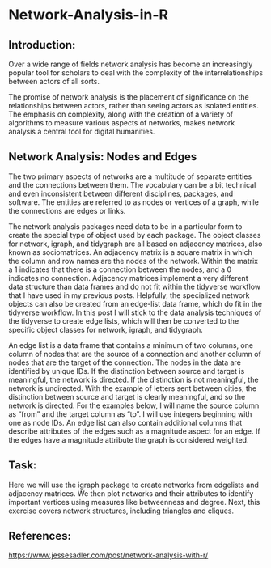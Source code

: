 # Network-Analysis-in-R

## Introduction:
Over a wide range of fields network analysis has become an increasingly popular tool for scholars to deal with the complexity of the interrelationships between actors of all sorts.

The promise of network analysis is the placement of significance on the relationships between actors, rather than seeing actors as isolated entities. The emphasis on complexity, along with the creation of a variety of algorithms to measure various aspects of networks, makes network analysis a central tool for digital humanities.

## Network Analysis: Nodes and Edges
The two primary aspects of networks are a multitude of separate entities and the connections between them. The vocabulary can be a bit technical and even inconsistent between different disciplines, packages, and software. The entities are referred to as nodes or vertices of a graph, while the connections are edges or links.

The network analysis packages need data to be in a particular form to create the special type of object used by each package. The object classes for network, igraph, and tidygraph are all based on adjacency matrices, also known as sociomatrices. An adjacency matrix is a square matrix in which the column and row names are the nodes of the network. Within the matrix a 1 indicates that there is a connection between the nodes, and a 0 indicates no connection. Adjacency matrices implement a very different data structure than data frames and do not fit within the tidyverse workflow that I have used in my previous posts. Helpfully, the specialized network objects can also be created from an edge-list data frame, which do fit in the tidyverse workflow. In this post I will stick to the data analysis techniques of the tidyverse to create edge lists, which will then be converted to the specific object classes for network, igraph, and tidygraph.

An edge list is a data frame that contains a minimum of two columns, one column of nodes that are the source of a connection and another column of nodes that are the target of the connection. The nodes in the data are identified by unique IDs. If the distinction between source and target is meaningful, the network is directed. If the distinction is not meaningful, the network is undirected. With the example of letters sent between cities, the distinction between source and target is clearly meaningful, and so the network is directed. For the examples below, I will name the source column as “from” and the target column as “to”. I will use integers beginning with one as node IDs. An edge list can also contain additional columns that describe attributes of the edges such as a magnitude aspect for an edge. If the edges have a magnitude attribute the graph is considered weighted.

## Task:
Here we will use the igraph package to create networks from edgelists and adjacency matrices. We then plot networks and their attributes to identify important vertices using measures like betweenness and degree. Next, this exercise covers network structures, including triangles and cliques.

## References:
https://www.jessesadler.com/post/network-analysis-with-r/
